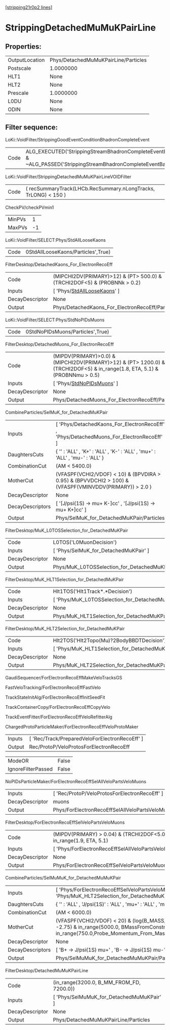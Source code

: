 [[stripping21r0p2 lines]](./stripping21r0p2-index)

# StrippingDetachedMuMuKPairLine

## Properties:

|                |                                      |
|----------------|--------------------------------------|
| OutputLocation | Phys/DetachedMuMuKPairLine/Particles |
| Postscale      | 1.0000000                            |
| HLT1           | None                                 |
| HLT2           | None                                 |
| Prescale       | 1.0000000                            |
| L0DU           | None                                 |
| ODIN           | None                                 |

## Filter sequence:

LoKi::VoidFilter/StrippingGoodEventConditionBhadronCompleteEvent

|      |                                                                                                                          |
|------|--------------------------------------------------------------------------------------------------------------------------|
| Code | ALG_EXECUTED('StrippingStreamBhadronCompleteEventBadEvent') & ~ALG_PASSED('StrippingStreamBhadronCompleteEventBadEvent') |

LoKi::VoidFilter/StrippingDetachedMuMuKPairLineVOIDFilter

|      |                                                                 |
|------|-----------------------------------------------------------------|
| Code | ( recSummaryTrack(LHCb.RecSummary.nLongTracks, TrLONG) \< 150 ) |

CheckPV/checkPVmin1

|        |     |
|--------|-----|
| MinPVs | 1   |
| MaxPVs | -1  |

LoKi::VoidFilter/SELECT:Phys/StdAllLooseKaons

|      |                                    |
|------|------------------------------------|
| Code | 0StdAllLooseKaons/Particles',True) |

FilterDesktop/DetachedKaons_For_ElectronRecoEff

|                 |                                                                                     |
|-----------------|-------------------------------------------------------------------------------------|
| Code            | (MIPCHI2DV(PRIMARY)\>12) & (PT\> 500.0) & (TRCHI2DOF\<5) & (PROBNNk \> 0.2)         |
| Inputs          | [ 'Phys/[StdAllLooseKaons](./stripping21r0p2-commonparticles-stdallloosekaons)' ] |
| DecayDescriptor | None                                                                                |
| Output          | Phys/DetachedKaons_For_ElectronRecoEff/Particles                                    |

LoKi::VoidFilter/SELECT:Phys/StdNoPIDsMuons

|      |                                  |
|------|----------------------------------|
| Code | 0StdNoPIDsMuons/Particles',True) |

FilterDesktop/DetachedMuons_For_ElectronRecoEff

|                 |                                                                                                                                 |
|-----------------|---------------------------------------------------------------------------------------------------------------------------------|
| Code            | (MIPDV(PRIMARY)\>0.0) & (MIPCHI2DV(PRIMARY)\>12) & (PT\> 1200.0) & (TRCHI2DOF\<5) & in_range(1.8, ETA, 5.1) & (PROBNNmu \> 0.5) |
| Inputs          | [ 'Phys/[StdNoPIDsMuons](./stripping21r0p2-commonparticles-stdnopidsmuons)' ]                                                 |
| DecayDescriptor | None                                                                                                                            |
| Output          | Phys/DetachedMuons_For_ElectronRecoEff/Particles                                                                                |

CombineParticles/SelMuK_for_DetachedMuKPair

|                  |                                                                                                           |
|------------------|-----------------------------------------------------------------------------------------------------------|
| Inputs           | [ 'Phys/DetachedKaons_For_ElectronRecoEff' , 'Phys/DetachedMuons_For_ElectronRecoEff' ]                 |
| DaughtersCuts    | { '' : 'ALL' , 'K+' : 'ALL' , 'K-' : 'ALL' , 'mu+' : 'ALL' , 'mu-' : 'ALL' }                              |
| CombinationCut   | (AM \< 5400.0)                                                                                            |
| MotherCut        | (VFASPF(VCHI2/VDOF) \< 10) & (BPVDIRA \> 0.95) & (BPVVDCHI2 \> 100) & (VFASPF(VMINVDDV(PRIMARY)) \> 2.0 ) |
| DecayDescriptor  | None                                                                                                      |
| DecayDescriptors | [ '[J/psi(1S) -\> mu+ K-]cc' , '[J/psi(1S) -\> mu+ K+]cc' ]                                         |
| Output           | Phys/SelMuK_for_DetachedMuKPair/Particles                                                                 |

FilterDesktop/MuK_L0TOSSelection_for_DetachedMuKPair

|                 |                                                       |
|-----------------|-------------------------------------------------------|
| Code            | L0TOS('L0MuonDecision')                               |
| Inputs          | [ 'Phys/SelMuK_for_DetachedMuKPair' ]               |
| DecayDescriptor | None                                                  |
| Output          | Phys/MuK_L0TOSSelection_for_DetachedMuKPair/Particles |

FilterDesktop/MuK_HLT1Selection_for_DetachedMuKPair

|                 |                                                      |
|-----------------|------------------------------------------------------|
| Code            | Hlt1TOS('Hlt1Track\*.\*Decision')                    |
| Inputs          | [ 'Phys/MuK_L0TOSSelection_for_DetachedMuKPair' ]  |
| DecayDescriptor | None                                                 |
| Output          | Phys/MuK_HLT1Selection_for_DetachedMuKPair/Particles |

FilterDesktop/MuK_HLT2Selection_for_DetachedMuKPair

|                 |                                                      |
|-----------------|------------------------------------------------------|
| Code            | Hlt2TOS('Hlt2Topo(Mu)?2BodyBBDTDecision')            |
| Inputs          | [ 'Phys/MuK_HLT1Selection_for_DetachedMuKPair' ]   |
| DecayDescriptor | None                                                 |
| Output          | Phys/MuK_HLT2Selection_for_DetachedMuKPair/Particles |

GaudiSequencer/ForElectronRecoEffMakeVeloTracksGS

FastVeloTracking/ForElectronRecoEffFastVelo

TrackStateInitAlg/ForElectronRecoEffInitSeedFit

TrackContainerCopy/ForElectronRecoEffCopyVelo

TrackEventFitter/ForElectronRecoEffVeloRefitterAlg

ChargedProtoParticleMaker/ForElectronRecoEffVeloProtoMaker

|        |                                                  |
|--------|--------------------------------------------------|
| Inputs | [ 'Rec/Track/PreparedVeloForElectronRecoEff' ] |
| Output | Rec/ProtoP/VeloProtosForElectronRecoEff          |

|                    |       |
|--------------------|-------|
| ModeOR             | False |
| IgnoreFilterPassed | False |

NoPIDsParticleMaker/ForElectronRecoEffSelAllVeloPartsVeloMuons

|                 |                                                           |
|-----------------|-----------------------------------------------------------|
| Inputs          | [ 'Rec/ProtoP/VeloProtosForElectronRecoEff' ]           |
| DecayDescriptor | muons                                                     |
| Output          | Phys/ForElectronRecoEffSelAllVeloPartsVeloMuons/Particles |

FilterDesktop/ForElectronRecoEffSelVeloPartsVeloMuons

|                 |                                                                       |
|-----------------|-----------------------------------------------------------------------|
| Code            | (MIPDV(PRIMARY) \> 0.04) & (TRCHI2DOF\<5.0) & in_range(1.9, ETA, 5.1) |
| Inputs          | [ 'Phys/ForElectronRecoEffSelAllVeloPartsVeloMuons' ]               |
| DecayDescriptor | None                                                                  |
| Output          | Phys/ForElectronRecoEffSelVeloPartsVeloMuons/Particles                |

CombineParticles/SelMuMuK_for_DetachedMuMuKPair

|                  |                                                                                                                                                                                  |
|------------------|----------------------------------------------------------------------------------------------------------------------------------------------------------------------------------|
| Inputs           | [ 'Phys/ForElectronRecoEffSelVeloPartsVeloMuons' , 'Phys/MuK_HLT2Selection_for_DetachedMuKPair' ]                                                                              |
| DaughtersCuts    | { '' : 'ALL' , 'J/psi(1S)' : 'ALL' , 'mu+' : 'ALL' , 'mu-' : 'ALL' }                                                                                                             |
| CombinationCut   | (AM \< 6000.0)                                                                                                                                                                   |
| MotherCut        | (VFASPF(VCHI2/VDOF) \< 20) & (log(B_MASS_CONSTRAINT_IP) \< -2.75) & in_range(5000.0, BMassFromConstraint, 5700.0) & in_range(750.0,Probe_Momentum_From_Mass_constraint,150000.0) |
| DecayDescriptor  | None                                                                                                                                                                             |
| DecayDescriptors | [ 'B+ -\> J/psi(1S) mu+' , 'B- -\> J/psi(1S) mu-' ]                                                                                                                            |
| Output           | Phys/SelMuMuK_for_DetachedMuMuKPair/Particles                                                                                                                                    |

FilterDesktop/DetachedMuMuKPairLine

|                 |                                             |
|-----------------|---------------------------------------------|
| Code            | (in_range(3200.0, B_MM_FROM_FD, 7200.0))    |
| Inputs          | [ 'Phys/SelMuMuK_for_DetachedMuMuKPair' ] |
| DecayDescriptor | None                                        |
| Output          | Phys/DetachedMuMuKPairLine/Particles        |
